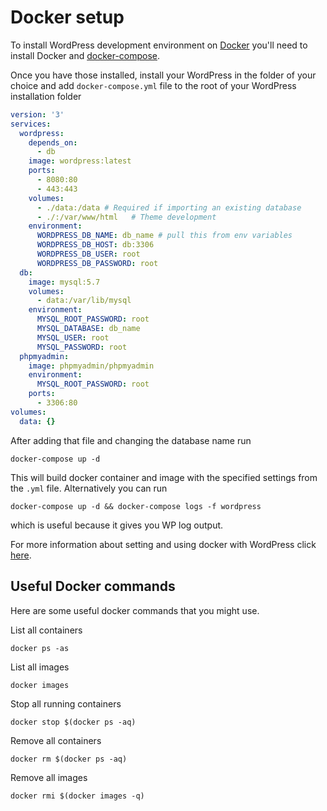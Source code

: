# Docker setup

To install WordPress development environment on [Docker](https://www.docker.com/) you'll need to install Docker and [docker-compose](https://docs.docker.com/compose/).

Once you have those installed, install your WordPress in the folder of your choice and add `docker-compose.yml` file to the root of your WordPress installation folder

```yml
version: '3'
services:
  wordpress:
    depends_on:
      - db
    image: wordpress:latest
    ports:
      - 8080:80
      - 443:443
    volumes:
      - ./data:/data # Required if importing an existing database
      - ./:/var/www/html   # Theme development
    environment:
      WORDPRESS_DB_NAME: db_name # pull this from env variables
      WORDPRESS_DB_HOST: db:3306
      WORDPRESS_DB_USER: root
      WORDPRESS_DB_PASSWORD: root
  db:
    image: mysql:5.7
    volumes:
      - data:/var/lib/mysql
    environment:
      MYSQL_ROOT_PASSWORD: root
      MYSQL_DATABASE: db_name
      MYSQL_USER: root
      MYSQL_PASSWORD: root
  phpmyadmin:
    image: phpmyadmin/phpmyadmin
    environment:
      MYSQL_ROOT_PASSWORD: root
    ports:
      - 3306:80
volumes:
  data: {}
```

After adding that file and changing the database name run

`docker-compose up -d`

This will build docker container and image with the specified settings from the `.yml` file. Alternatively you can run

`docker-compose up -d && docker-compose logs -f wordpress`

which is useful because it gives you WP log output.

For more information about setting and using docker with WordPress click [here](https://docs.docker.com/samples/wordpress/).

## Useful Docker commands

Here are some useful docker commands that you might use.

List all containers

`docker ps -as`

List all images

`docker images`

Stop all running containers

`docker stop $(docker ps -aq)`

Remove all containers

`docker rm $(docker ps -aq)`

Remove all images

`docker rmi $(docker images -q)`
